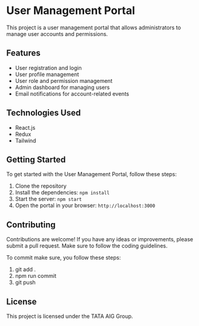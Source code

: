 # User Management Portal

This project is a user management portal that allows administrators to manage user accounts and permissions.

## Features

- User registration and login
- User profile management
- User role and permission management
- Admin dashboard for managing users
- Email notifications for account-related events

## Technologies Used

- React.js
- Redux
- Tailwind

## Getting Started

To get started with the User Management Portal, follow these steps:

1. Clone the repository
2. Install the dependencies: `npm install`
3. Start the server: `npm start`
4. Open the portal in your browser: `http://localhost:3000`

## Contributing

Contributions are welcome! If you have any ideas or improvements, please submit a pull request. Make sure to follow the coding guidelines.

To commit make sure, you follow these steps: 
1. git add .
2. npm run commit
3. git push

## License

This project is licensed under the TATA AIG Group.
